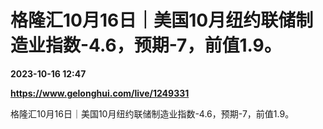 # 格隆汇10月16日｜美国10月纽约联储制造业指数-4.6，预期-7，前值1.9。

**2023-10-16 12:47**

**https://www.gelonghui.com/live/1249331**

格隆汇10月16日｜美国10月纽约联储制造业指数-4.6，预期-7，前值1.9。